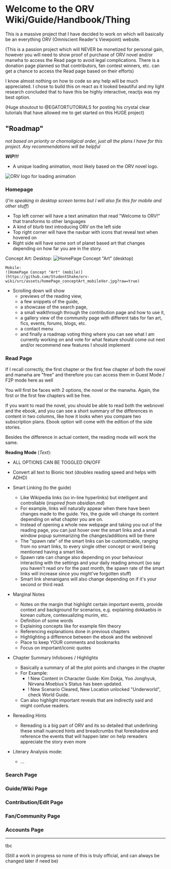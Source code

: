 # Welcome to the ORV Wiki/Guide/Handbook/Thing

This is a massive project that I have decided to work on which will basically be an everything ORV (Omniscient Reader's Viewpoint) website. 

(This is a passion project which will NEVER be monetized for personal gain, however you will need to show proof of purchase of ORV novel and/or manwha to access the Read page to avoid legal complications. There is a donation page planned so that contributors, fan contest winners, etc. can get a chance to access the Read page based on their efforts)

I know almost nothing on how to code so any help will be much appreciated. I chose to build this on react as it looked beautiful and my light research concluded that to have this be highly interactive, reactjs was my best option.

(Huge shoutout to @EGATORTUTORIALS for posting his crystal clear tutorials that have allowed me to get started on this HUGE project)

## "Roadmap"
*not based on priority or chornoligical order, just all the plans I have for this project. Any recommendations will be helpful*

***WIP!!!***

 - A unique loading animation, most likely based on the ORV novel logo. 

 ![ORV logo for loading animation](https://github.com/StudentShake/orv-wiki/src/assets/logo.jpg?raw=true)

### Homepage
(*I'm speaking in desktop screen terms but I will also fix this for mobile and other stuff*)

- Top left corner will have a text animation that read "Welcome to ORV!" that transforms to other languages
- A kind of blurb text introducing ORV on the left side
- Top right corner will have the navbar with icons that reveal text when hovered on
- Right side will have some sort of planet based art that changes depending on how far you are in the story.

Concept Art:
    Desktop:
    ![HomePage Concept "Art" (desktop)](https://github.com/StudentShake/orv-wiki/src/assets/homePage_conceptArt_desktopVer.jpg?raw=true)

    Mobile:
    ![HomePage Concept "Art" (mobile)](https://github.com/StudentShake/orv-wiki/src/assets/homePage_conceptArt_mobileVer.jpg?raw=true)

- Scrolling down will show 
    - previews of the reading view, 
    - a few snippets of the guide, 
    - a showcase of the search page,
    - a small walkthrough through the contribution page and how to use it, 
    - a gallery view of the community page with different tabs for fan art, fics, events, forums, blogs, etc. 
    - a contact menu
    - and finally a roadmap voting thing where you can see what I am currently working on and vote for what feature should come out next and/or recommend new features I should implement

### Read Page

If I recall correctly, the first chapter or the first few chapter of both the novel and manwha are "free" and therefore you can access them in Guest Mode / F2P mode here as well

You will first be faces with 2 options, the novel or the manwha. Again, the first or the first few chapters will be free.

If you want to read the novel, you should be able to read both the webnovel and the ebook, and you can see a short summary of the differences in content in two columns, like how it looks when you compare two subscription plans. Ebook option will come with the edition of the side stories.

Besides the difference in actual content, the reading mode will work the same.

**Reading Mode** (*Text*):

- ALL OPTIONS CAN BE TOGGLED ON/OFF

- Convert all text to Bionic text (doubles reading speed and helps with ADHD)

- Smart Linking (to the guide)
    - Like Wikipedia links (so in-line hyperlinks) but intelligent and controllable (*inspired from obsidian.md*)
    - For example, links will naturally appear when there have been changes made to the guide. Yes, the guide will change its content depending on what chapter you are on. 
    - Instead of opening a whole new webpage and taking you out of the reading page, you can just hover over the smart links and a small window popup summarizing the changes/additions will be there
    - The "spawn rate" of the smart links can be customizable, ranging from no smart links, to every single other concept or word being mentioned having a smart link.
    - Spawn rate can change also depending on your behaviour interacting with the settings and your daily reading amount (so say you haven't read orv for the past month, the spawn rate of the smart links will increase since you might've forgotten stuff)
    - Smart link shenanigans will also change depending on if it's your second or third read.

- Marginal Notes
    - Notes on the margin that highlight certain important events, provide context and background for scenarios, e.g. explaining dokkaebis in korean culture, contexualizing murim, etc.
    - Definition of some words
    - Explaining concepts like for example film theory
    - Referencing explanations done in previous chapters
    - Highlighting a difference between the ebook and the webnovel
    - Place to keep YOUR comments and bookmarks
    - Focus on important/iconic quotes

- Chapter Summary Infoboxes / Highlights
    - Basically a summary of all the plot points and changes in the chapter
    - For Example: 
        - ! New Content in Character Guide: Kim Dokja, Yoo Jonghyuk, Nirvana Moebius's Status has been updated.
        - ! New Scenario Cleared, New Location unlocked "Underworld", check World Guide.
    - Can also highlight important reveals that are indirectly said and might confuse readers.

- Rereading Hints
    - Rereading is a big part of ORV and its so detailed that underlining these small nuanced hints and breadcrumbs that foreshadow and reference the events that will happen later on help rereaders appreciate the story even more

- Literary Analysis mode:
    - ...

### Search Page

### Guide/Wiki Page

### Contribution/Edit Page

### Fan/Community Page

### Accounts Page

---
tbc

(Still a work in progress so none of this is truly official, and can always be changed later if need be)